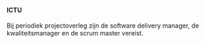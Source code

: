 #### ICTU
Bij periodiek projectoverleg zijn de software delivery manager, de kwaliteitsmanager en de scrum master vereist.
